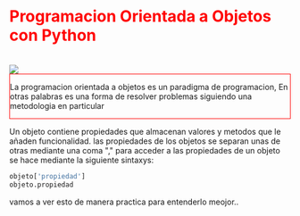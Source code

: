 <h1 style='color: red'>Programacion Orientada a Objetos con Python</h1><br>
<img src='https://i.imgur.com/gScS6Vz.png'>
<div style="border: 1px solid red"><p>La programacion orientada a objetos es un paradigma de programacion, En otras palabras
es una forma de resolver problemas siguiendo una metodologia en particular</p></div>
<p>Un objeto contiene propiedades que almacenan valores y metodos que le añaden funcionalidad.
las propiedades de los objetos se separan unas de otras mediante una coma ","
para acceder a las propiedades de un objeto se hace mediante la siguiente sintaxys:
</p>



```python
objeto['propiedad']
objeto.propiedad
```
<p>vamos a ver esto de manera practica para entenderlo meojor.. </p>
